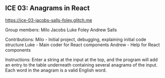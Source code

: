 ## ICE 03: Anagrams in React

https://ice-03-jacobs-salls-foley.glitch.me

Group members:
Milo Jacobs
Luke Foley
Andrew Salls

Contributions:
Milo - Initial project, debugging, explaining initial code structure
Luke - Main coder for React components
Andrew - Help for React components

Instructions:
Enter a string at the input at the top, and the program will add an entry to the table underneath containing several anagrams of the input. Each word in the anagram is a valid English word.
